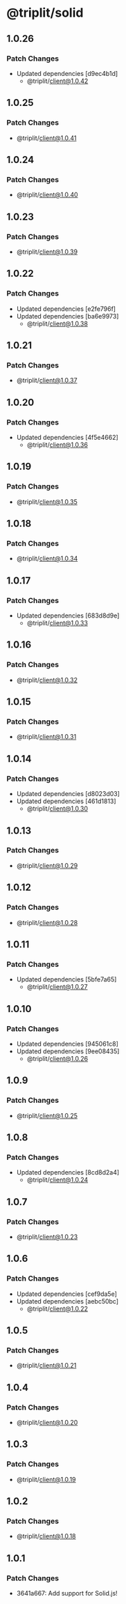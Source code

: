 # @triplit/solid

## 1.0.26

### Patch Changes

- Updated dependencies [d9ec4b1d]
  - @triplit/client@1.0.42

## 1.0.25

### Patch Changes

- @triplit/client@1.0.41

## 1.0.24

### Patch Changes

- @triplit/client@1.0.40

## 1.0.23

### Patch Changes

- @triplit/client@1.0.39

## 1.0.22

### Patch Changes

- Updated dependencies [e2fe796f]
- Updated dependencies [ba6e9973]
  - @triplit/client@1.0.38

## 1.0.21

### Patch Changes

- @triplit/client@1.0.37

## 1.0.20

### Patch Changes

- Updated dependencies [4f5e4662]
  - @triplit/client@1.0.36

## 1.0.19

### Patch Changes

- @triplit/client@1.0.35

## 1.0.18

### Patch Changes

- @triplit/client@1.0.34

## 1.0.17

### Patch Changes

- Updated dependencies [683d8d9e]
  - @triplit/client@1.0.33

## 1.0.16

### Patch Changes

- @triplit/client@1.0.32

## 1.0.15

### Patch Changes

- @triplit/client@1.0.31

## 1.0.14

### Patch Changes

- Updated dependencies [d8023d03]
- Updated dependencies [461d1813]
  - @triplit/client@1.0.30

## 1.0.13

### Patch Changes

- @triplit/client@1.0.29

## 1.0.12

### Patch Changes

- @triplit/client@1.0.28

## 1.0.11

### Patch Changes

- Updated dependencies [5bfe7a65]
  - @triplit/client@1.0.27

## 1.0.10

### Patch Changes

- Updated dependencies [945061c8]
- Updated dependencies [9ee08435]
  - @triplit/client@1.0.26

## 1.0.9

### Patch Changes

- @triplit/client@1.0.25

## 1.0.8

### Patch Changes

- Updated dependencies [8cd8d2a4]
  - @triplit/client@1.0.24

## 1.0.7

### Patch Changes

- @triplit/client@1.0.23

## 1.0.6

### Patch Changes

- Updated dependencies [cef9da5e]
- Updated dependencies [aebc50bc]
  - @triplit/client@1.0.22

## 1.0.5

### Patch Changes

- @triplit/client@1.0.21

## 1.0.4

### Patch Changes

- @triplit/client@1.0.20

## 1.0.3

### Patch Changes

- @triplit/client@1.0.19

## 1.0.2

### Patch Changes

- @triplit/client@1.0.18

## 1.0.1

### Patch Changes

- 3641a667: Add support for Solid.js!
